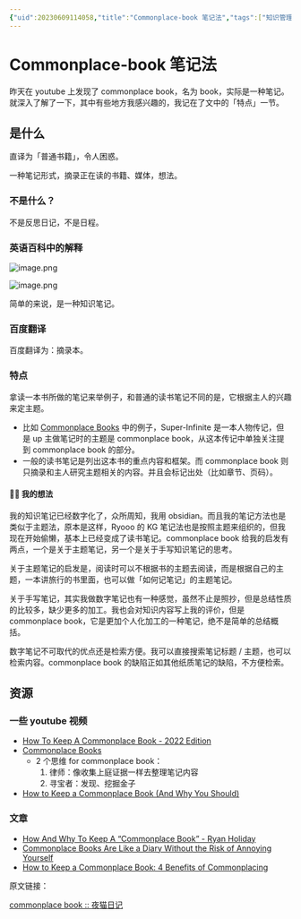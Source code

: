 ```yaml
---
{"uid":20230609114058,"title":"Commonplace-book 笔记法","tags":["知识管理基础","笔记法"],"description":"Commonplace-book 笔记法","author":"lillianwho","type":"awesome","draft":false,"editable":false,"modified":20230609155347,"dg-publish":true,"permalink":"/lake-of-knowledge/02/commonplace-book/commonplace-book/","dgPassFrontmatter":true}
---
```



# Commonplace-book 笔记法

昨天在 youtube 上发现了 commonplace book，名为 book，实际是一种笔记。就深入了解了一下，其中有些地方我感兴趣的，我记在了文中的「特点」一节。

## 是什么

直译为「普通书籍」，令人困惑。

一种笔记形式，摘录正在读的书籍、媒体，想法。

### 不是什么？

不是反思日记，不是日程。

### 英语百科中的解释

![image.png](https://cdn.pkmer.cn/images/20230609114245.png!pkmer)

![image.png](https://cdn.pkmer.cn/images/20230609114254.png!pkmer)

简单的来说，是一种知识笔记。

### 百度翻译

百度翻译为：摘录本。

### 特点

拿读一本书所做的笔记来举例子，和普通的读书笔记不同的是，它根据主人的兴趣来定主题。

- 比如 [Commonplace Books](https://www.youtube.com/watch?v=clq8WsovZF4) 中的例子，Super-Infinite 是一本人物传记，但是 up 主做笔记时的主题是 commonplace book，从这本传记中单独关注提到 commonplace book 的部分。
- 一般的读书笔记是列出这本书的重点内容和框架。而 commonplace book 则只摘录和主人研究主题相关的内容。并且会标记出处（比如章节、页码）。

#### ✍🏻 我的想法

我的知识笔记已经数字化了，众所周知，我用 obsidian。而且我的笔记方法也是类似于主题法，原本是这样，Ryooo 的 KG 笔记法也是按照主题来组织的，但我现在开始偷懒，基本上已经变成了读书笔记。commonplace book 给我的启发有两点，一个是关于主题笔记，另一个是关于手写知识笔记的思考。

关于主题笔记的启发是，阅读时可以不根据书的主题去阅读，而是根据自己的主题，一本讲旅行的书里面，也可以做「如何记笔记」的主题笔记。

关于手写笔记，其实我做数字笔记也有一种感觉，虽然不止是照抄，但是总结性质的比较多，缺少更多的加工。我也会对知识内容写上我的评价，但是 commonplace book，它是更加个人化加工的一种笔记，绝不是简单的总结概括。

数字笔记不可取代的优点还是检索方便。我可以直接搜索笔记标题 / 主题，也可以检索内容。commonplace book 的缺陷正如其他纸质笔记的缺陷，不方便检索。

## 资源

### 一些 youtube 视频

- [How To Keep A Commonplace Book - 2022 Edition](https://youtu.be/NPqjgN-pNDw)
- [Commonplace Books](https://www.youtube.com/watch?v=clq8WsovZF4)
    - 2 个思维 for commonplace book：
        1. 律师：像收集上庭证据一样去整理笔记内容
        2. 寻宝者：发现、挖掘金子
- [How to Keep a Commonplace Book (And Why You Should)](https://www.youtube.com/watch?v=aaHEgPk0tNM)

### 文章

- [How And Why To Keep A “Commonplace Book” - Ryan Holiday](https://ryanholiday.net/how-and-why-to-keep-a-commonplace-book/)
- [Commonplace Books Are Like a Diary Without the Risk of Annoying Yourself](https://www.nytimes.com/2022/03/22/magazine/commonplace-books-recommendation.html)
- [How to Keep a Commonplace Book: 4 Benefits of Commonplacing](https://www.masterclass.com/articles/how-to-keep-a-commonplace-book)

原文链接：

[commonplace book :: 夜猫日记](https://lillianwho.com/posts/commonplace-book/)